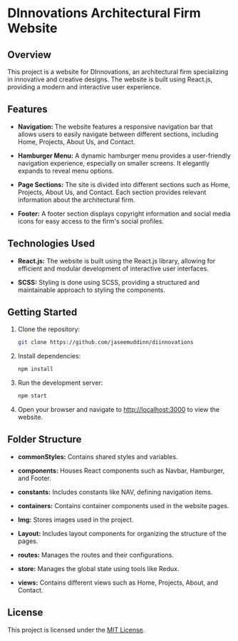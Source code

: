 # DInnovations Architectural Firm Website

## Overview

This project is a website for DInnovations, an architectural firm specializing in innovative and creative designs. The website is built using React.js, providing a modern and interactive user experience.

## Features

- **Navigation:** The website features a responsive navigation bar that allows users to easily navigate between different sections, including Home, Projects, About Us, and Contact.

- **Hamburger Menu:** A dynamic hamburger menu provides a user-friendly navigation experience, especially on smaller screens. It elegantly expands to reveal menu options.

- **Page Sections:** The site is divided into different sections such as Home, Projects, About Us, and Contact. Each section provides relevant information about the architectural firm.

- **Footer:** A footer section displays copyright information and social media icons for easy access to the firm's social profiles.

## Technologies Used

- **React.js:** The website is built using the React.js library, allowing for efficient and modular development of interactive user interfaces.

- **SCSS:** Styling is done using SCSS, providing a structured and maintainable approach to styling the components.

## Getting Started

1. Clone the repository:

    ```bash
    git clone https://github.com/jaseemuddinn/diinnovations
    ```

2. Install dependencies:

    ```bash
    npm install
    ```

3. Run the development server:

    ```bash
    npm start
    ```

4. Open your browser and navigate to [http://localhost:3000](http://localhost:3000) to view the website.

## Folder Structure

- **commonStyles:** Contains shared styles and variables.

- **components:** Houses React components such as Navbar, Hamburger, and Footer.

- **constants:** Includes constants like NAV, defining navigation items.

- **containers:** Contains container components used in the website pages.

- **Img:** Stores images used in the project.

- **Layout:** Includes layout components for organizing the structure of the pages.

- **routes:** Manages the routes and their configurations.

- **store:** Manages the global state using tools like Redux.

- **views:** Contains different views such as Home, Projects, About, and Contact.

## License

This project is licensed under the [MIT License](LICENSE).
